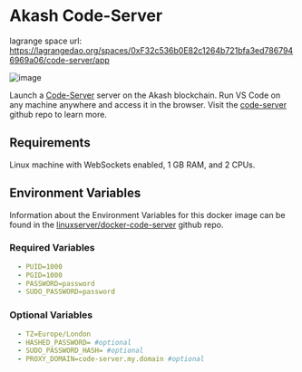 # Akash Code-Server

lagrange space url: https://lagrangedao.org/spaces/0xF32c536b0E82c1264b721bfa3ed7867946969a06/code-server/app

![image](https://github.com/johnchenyan/awesome-swanchain/assets/31872903/e39ff97d-c1f8-4b73-8dd9-ddead6f2a60b)


Launch a [Code-Server](https://coder.com/) server on the Akash blockchain. Run VS Code on any machine anywhere and access it in the browser.  Visit the [code-server](https://github.com/cdr/code-server) github repo to learn more.



## Requirements

Linux machine with WebSockets enabled, 1 GB RAM, and 2 CPUs. 
## Environment Variables

Information about the Environment Variables for this docker image can be found in the [linuxserver/docker-code-server](https://github.com/linuxserver/docker-code-server) github repo.
### Required Variables

```yaml
  - PUID=1000
  - PGID=1000
  - PASSWORD=password 
  - SUDO_PASSWORD=password
```

### Optional Variables

```yaml
  - TZ=Europe/London
  - HASHED_PASSWORD= #optional
  - SUDO_PASSWORD_HASH= #optional
  - PROXY_DOMAIN=code-server.my.domain #optional
```
